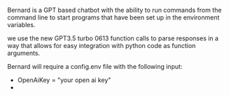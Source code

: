 Bernard is a GPT based chatbot with the ability to run commands from the command line to start programs that have
been set up in the environment variables.

we use the new GPT3.5 turbo 0613 function calls to parse responses in a way that allows for easy integration
with python code as function arguments.

Bernard will require a config.env file with the following input:
- OpenAiKey = "your open ai key"
- 